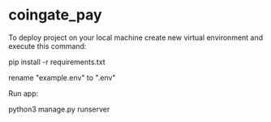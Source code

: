 # coingate_pay

To deploy project on your local machine create new virtual environment and execute this command:

pip install -r requirements.txt

rename "example.env" to ".env"

Run app:

python3 manage.py runserver